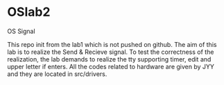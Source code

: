 OSlab2
======

OS Signal

This repo init from the lab1 which is not pushed on github.
The aim of this lab is to realize the Send & Recieve signal.
To test the correctness of the realization, the lab demands to realize the tty supporting timer, edit and upper letter if enters.
All the codes related to hardware are given by JYY and they are located in src/drivers.



